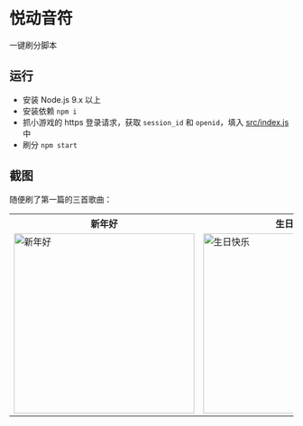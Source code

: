 # 悦动音符

一键刷分脚本

## 运行
- 安装 Node.js 9.x 以上
- 安装依赖 `npm i`
- 抓小游戏的 https 登录请求，获取 `session_id` 和 `openid`，填入 [src/index.js](src/index.js) 中
- 刷分 `npm start`

## 截图

随便刷了第一篇的三首歌曲：

<table>
  <tr>
    <th>新年好</th>
    <th>生日快乐</th>
    <th>铃儿响叮当</th>
  </tr>
  <tr>
    <td>
      <img width="320" src="https://user-images.githubusercontent.com/8413791/35319659-caa60b64-011b-11e8-9051-29e31365164b.png" alt="新年好">
    </td>
    <td>
      <img width="320" src="https://user-images.githubusercontent.com/8413791/35319663-d07374be-011b-11e8-98ac-d22a1df66391.png" alt="生日快乐">
    </td>
    <td>
      <img width="320" src="https://user-images.githubusercontent.com/8413791/35319779-51f28598-011c-11e8-9eaf-260ad2244986.png" alt="铃儿响叮当">
    </td>
  </tr>
</table>

